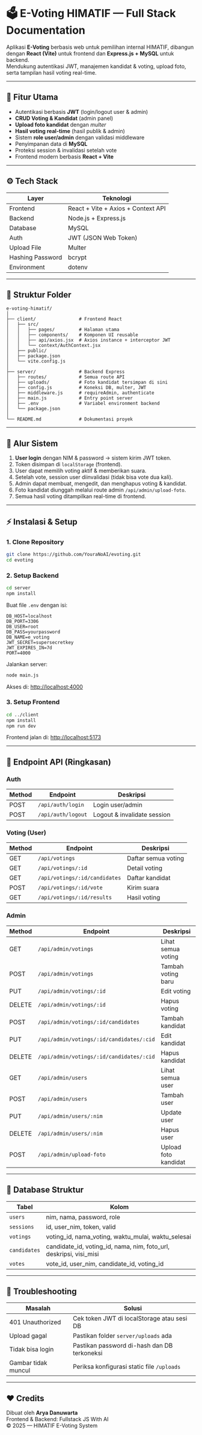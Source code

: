 # 🗳️ E-Voting HIMATIF — Full Stack Documentation

Aplikasi **E-Voting** berbasis web untuk pemilihan internal HIMATIF, dibangun dengan **React (Vite)** untuk frontend dan **Express.js + MySQL** untuk backend.  
Mendukung autentikasi JWT, manajemen kandidat & voting, upload foto, serta tampilan hasil voting real-time.

---

## 🚀 Fitur Utama

- Autentikasi berbasis **JWT** (login/logout user & admin)
- **CRUD Voting & Kandidat** (admin panel)
- **Upload foto kandidat** dengan *multer*
- **Hasil voting real-time** (hasil publik & admin)
- Sistem **role user/admin** dengan validasi middleware
- Penyimpanan data di **MySQL**
- Proteksi session & invalidasi setelah vote
- Frontend modern berbasis **React + Vite**

---

## ⚙️ Tech Stack

| Layer | Teknologi |
|-------|------------|
| Frontend | React + Vite + Axios + Context API |
| Backend | Node.js + Express.js |
| Database | MySQL |
| Auth | JWT (JSON Web Token) |
| Upload File | Multer |
| Hashing Password | bcrypt |
| Environment | dotenv |

---

## 🧩 Struktur Folder

```
e-voting-himatif/
│
├── client/                # Frontend React
│   ├── src/
│   │   ├── pages/         # Halaman utama
│   │   ├── components/    # Komponen UI reusable
│   │   ├── api/axios.jsx  # Axios instance + interceptor JWT
│   │   └── context/AuthContext.jsx
│   ├── public/
│   ├── package.json
│   └── vite.config.js
│
├── server/                # Backend Express
│   ├── routes/            # Semua route API
│   ├── uploads/           # Foto kandidat tersimpan di sini
│   ├── config.js          # Koneksi DB, multer, JWT
│   ├── middleware.js      # requireAdmin, authenticate
│   ├── main.js            # Entry point server
│   ├── .env               # Variabel environment backend
│   └── package.json
│
└── README.md              # Dokumentasi proyek
```

---

## 🧠 Alur Sistem

1. **User login** dengan NIM & password → sistem kirim JWT token.
2. Token disimpan di `localStorage` (frontend).
3. User dapat memilih voting aktif & memberikan suara.
4. Setelah vote, session user diinvalidasi (tidak bisa vote dua kali).
5. Admin dapat membuat, mengedit, dan menghapus voting & kandidat.
6. Foto kandidat diunggah melalui route admin `/api/admin/upload-foto`.
7. Semua hasil voting ditampilkan real-time di frontend.

---

## ⚡ Instalasi & Setup

### 1. Clone Repository
```bash
git clone https://github.com/YouraNoAI/evoting.git
cd evoting
```

### 2. Setup Backend
```bash
cd server
npm install
```
Buat file `.env` dengan isi:
```env
DB_HOST=localhost
DB_PORT=3306
DB_USER=root
DB_PASS=yourpassword
DB_NAME=e_voting
JWT_SECRET=supersecretkey
JWT_EXPIRES_IN=7d
PORT=4000
```

Jalankan server:
```bash
node main.js
```
Akses di: [http://localhost:4000](http://localhost:4000)

### 3. Setup Frontend
```bash
cd ../client
npm install
npm run dev
```
Frontend jalan di: [http://localhost:5173](http://localhost:5173)

---

## 🔑 Endpoint API (Ringkasan)

### Auth
| Method | Endpoint | Deskripsi |
|---------|-----------|-----------|
| POST | `/api/auth/login` | Login user/admin |
| POST | `/api/auth/logout` | Logout & invalidate session |

### Voting (User)
| Method | Endpoint | Deskripsi |
|---------|-----------|-----------|
| GET | `/api/votings` | Daftar semua voting |
| GET | `/api/votings/:id` | Detail voting |
| GET | `/api/votings/:id/candidates` | Daftar kandidat |
| POST | `/api/votings/:id/vote` | Kirim suara |
| GET | `/api/votings/:id/results` | Hasil voting |

### Admin
| Method | Endpoint | Deskripsi |
|---------|-----------|-----------|
| GET | `/api/admin/votings` | Lihat semua voting |
| POST | `/api/admin/votings` | Tambah voting baru |
| PUT | `/api/admin/votings/:id` | Edit voting |
| DELETE | `/api/admin/votings/:id` | Hapus voting |
| POST | `/api/admin/votings/:id/candidates` | Tambah kandidat |
| PUT | `/api/admin/votings/:id/candidates/:cid` | Edit kandidat |
| DELETE | `/api/admin/votings/:id/candidates/:cid` | Hapus kandidat |
| GET | `/api/admin/users` | Lihat semua user |
| POST | `/api/admin/users` | Tambah user |
| PUT | `/api/admin/users/:nim` | Update user |
| DELETE | `/api/admin/users/:nim` | Hapus user |
| POST | `/api/admin/upload-foto` | Upload foto kandidat |

---

## 💾 Database Struktur

| Tabel | Kolom |
|--------|--------|
| `users` | nim, nama, password, role |
| `sessions` | id, user_nim, token, valid |
| `votings` | voting_id, nama_voting, waktu_mulai, waktu_selesai |
| `candidates` | candidate_id, voting_id, nama, nim, foto_url, deskripsi, visi_misi |
| `votes` | vote_id, user_nim, candidate_id, voting_id |

---

## 🧰 Troubleshooting

| Masalah | Solusi |
|----------|---------|
| 401 Unauthorized | Cek token JWT di localStorage atau sesi DB |
| Upload gagal | Pastikan folder `server/uploads` ada |
| Tidak bisa login | Pastikan password di-hash dan DB terkoneksi |
| Gambar tidak muncul | Periksa konfigurasi static file `/uploads` |

---

## ❤️ Credits
Dibuat oleh **Arya Danuwarta**  
Frontend & Backend: Fullstack JS With AI  
© 2025 — HIMATIF E-Voting System
